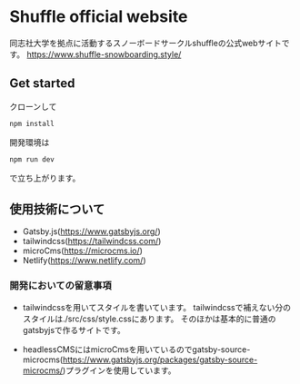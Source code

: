 # Shuffle official website

同志社大学を拠点に活動するスノーボードサークルshuffleの公式webサイトです。
https://www.shuffle-snowboarding.style/


## Get started

クローンして

```sh
npm install

```

開発環境は

```sh
npm run dev
```
で立ち上がります。


## 使用技術について

- Gatsby.js(https://www.gatsbyjs.org/)
- tailwindcss(https://tailwindcss.com/)
- microCms(https://microcms.io/)
- Netlify(https://www.netlify.com/)

### 開発においての留意事項

- tailwindcssを用いてスタイルを書いています。
  tailwindcssで補えない分のスタイルは./src/css/style.cssにあります。
  そのほかは基本的に普通のgatsbyjsで作るサイトです。

- headlessCMSにはmicroCmsを用いているのでgatsby-source-microcms(https://www.gatsbyjs.org/packages/gatsby-source-microcms/)プラグインを使用しています。

